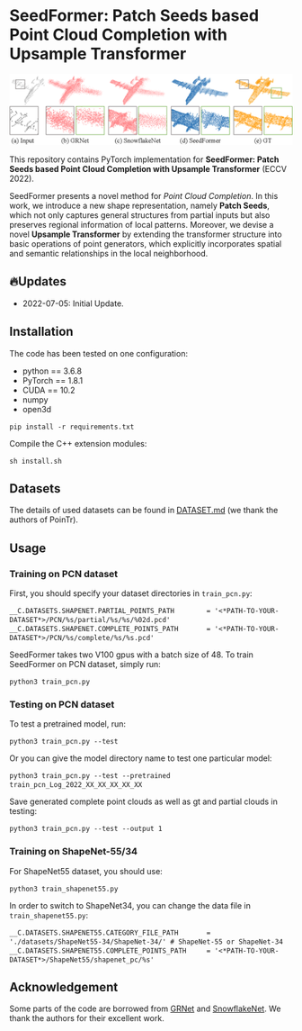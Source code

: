 # SeedFormer: Patch Seeds based Point Cloud Completion with Upsample Transformer

![example](./pictures/teaser.png)

This repository contains PyTorch implementation for **SeedFormer: Patch Seeds based Point Cloud Completion with Upsample Transformer** (ECCV 2022).

SeedFormer presents a novel method for *Point Cloud Completion*. In this work, we introduce a new shape representation, namely **Patch Seeds**, which not only captures general structures from partial inputs but also preserves regional information of local patterns. Moreover, we devise a novel **Upsample Transformer** by extending the transformer structure into basic operations of point generators, which explicitly incorporates spatial and semantic relationships in the local neighborhood. 


## 🔥Updates
* 2022-07-05: Initial Update.

## Installation

The code has been tested on one configuration:

- python == 3.6.8
- PyTorch == 1.8.1
- CUDA == 10.2
- numpy
- open3d

```
pip install -r requirements.txt
```

Compile the C++ extension modules:

    sh install.sh

## Datasets

The details of used datasets can be found in [DATASET.md](./DATASET.md) (we thank the authors of PoinTr).


## Usage

### Training on PCN dataset

First, you should specify your dataset directories in `train_pcn.py`:

    __C.DATASETS.SHAPENET.PARTIAL_POINTS_PATH        = '<*PATH-TO-YOUR-DATASET*>/PCN/%s/partial/%s/%s/%02d.pcd'
    __C.DATASETS.SHAPENET.COMPLETE_POINTS_PATH       = '<*PATH-TO-YOUR-DATASET*>/PCN/%s/complete/%s/%s.pcd'

SeedFormer takes two V100 gpus with a batch size of 48. To train SeedFormer on PCN dataset, simply run:

    python3 train_pcn.py

### Testing on PCN dataset

To test a pretrained model, run:

    python3 train_pcn.py --test

Or you can give the model directory name to test one particular model:

    python3 train_pcn.py --test --pretrained train_pcn_Log_2022_XX_XX_XX_XX_XX

Save generated complete point clouds as well as gt and partial clouds in testing:

    python3 train_pcn.py --test --output 1

### Training on ShapeNet-55/34

For ShapeNet55 dataset, you should use:

    python3 train_shapenet55.py

In order to switch to ShapeNet34, you can change the data file in `train_shapenet55.py`:

    __C.DATASETS.SHAPENET55.CATEGORY_FILE_PATH       = './datasets/ShapeNet55-34/ShapeNet-34/' # ShapeNet-55 or ShapeNet-34
    __C.DATASETS.SHAPENET55.COMPLETE_POINTS_PATH     = '<*PATH-TO-YOUR-DATASET*>/ShapeNet55/shapenet_pc/%s'


## Acknowledgement

Some parts of the code are borrowed from [GRNet](https://github.com/hzxie/GRNet) and [SnowflakeNet](https://github.com/AllenXiangX/SnowflakeNet). We thank the authors for their excellent work.
